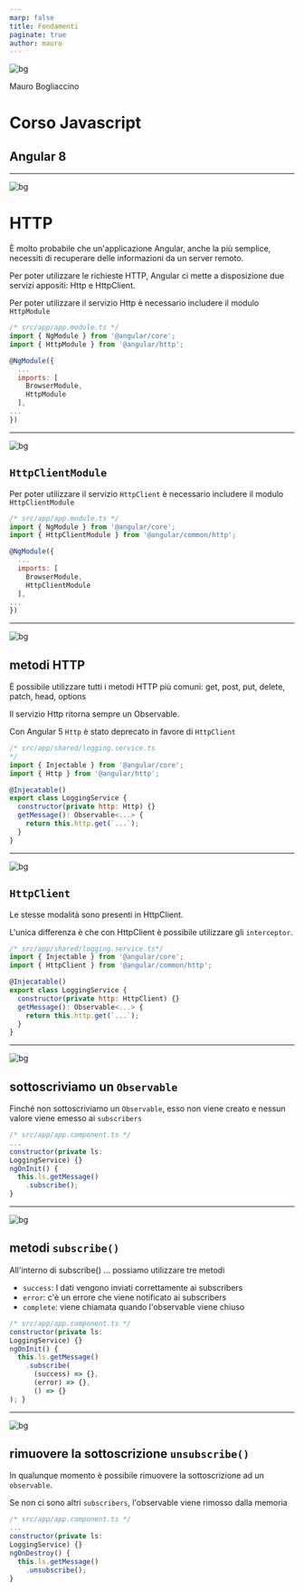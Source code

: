 ```yaml
---
marp: false
title: Fondamenti
paginate: true
author: mauro
---
```

![bg](./ITS_BG_Slide.jpg)

Mauro Bogliaccino

# Corso Javascript

## Angular 8

---
![bg](./ITS_BG_Slide.jpg)

# HTTP

È molto probabile che un'applicazione Angular, anche la più semplice, necessiti di recuperare delle informazioni da un server remoto.

Per poter utilizzare le richieste HTTP, Angular ci mette a disposizione due servizi appositi: Http e HttpClient.

Per poter utilizzare il servizio Http è necessario includere il modulo `HttpModule`

```javascript
/* src/app/app.module.ts */
import { NgModule } from '@angular/core';
import { HttpModule } from '@angular/http';

@NgModule({
  ...
  imports: [
    BrowserModule,
    HttpModule
  ],
...
})
```

---
![bg](./ITS_BG_Slide.jpg)

## `HttpClientModule`

Per poter utilizzare il servizio `HttpClient` è necessario includere il modulo `HttpClientModule`


```javascript
/* src/app/app.module.ts */
import { NgModule } from '@angular/core';
import { HttpClientModule } from '@angular/common/http';

@NgModule({
  ...
  imports: [
    BrowserModule,
    HttpClientModule
  ],
...
})
```

---
![bg](./ITS_BG_Slide.jpg)

## metodi HTTP

È possibile utilizzare tutti i metodi HTTP più comuni: get, post, put, delete, patch, head, options

Il servizio Http ritorna sempre un Observable.

Con Angular 5 `Http` è stato deprecato in favore di `HttpClient`

```javascript
/* src/app/shared/logging.service.ts
*/
import { Injectable } from '@angular/core';
import { Http } from '@angular/http';

@Injecatable()
export class LoggingService {
  constructor(private http: Http) {}
  getMessage(): Observable<...> {
    return this.http.get(`...`);
  }
}
```

---
![bg](./ITS_BG_Slide.jpg)

## `HttpClient`

Le stesse modalità sono presenti in HttpClient.

L'unica differenza è che con HttpClient è possibile utilizzare
gli `interceptor`.

```javascript
/* src/app/shared/logging.service.ts*/
import { Injectable } from '@angular/core';
import { HttpClient } from '@angular/common/http';

@Injecatable()
export class LoggingService {
  constructor(private http: HttpClient) {}
  getMessage(): Observable<...> {
    return this.http.get(`...`);
  } 
}
```

---
![bg](./ITS_BG_Slide.jpg)

## sottoscriviamo un `Observable`

Finché non sottoscriviamo un `Observable`, esso non viene creato e nessun valore viene emesso ai `subscribers`

```javascript
/* src/app/app.component.ts */
...
constructor(private ls:
LoggingService) {}
ngOnInit() {
  this.ls.getMessage()
    .subscribe();
}
```

---
![bg](./ITS_BG_Slide.jpg)

## metodi `subscribe()`

All'interno di subscribe() ... possiamo utilizzare tre metodi 
* `success`: I dati vengono inviati correttamente ai subscribers 
* `error`: c'è un errore che viene notificato ai subscribers 
* `complete`: viene chiamata quando l'observable viene chiuso

```javascript
/* src/app/app.component.ts */
constructor(private ls:
LoggingService) {}
ngOnInit() {
  this.ls.getMessage()
    .subscribe(
      (success) => {},
      (error) => {},
      () => {}
); }
```

---
![bg](./ITS_BG_Slide.jpg)

## rimuovere la sottoscrizione `unsubscribe()`

In qualunque momento è possibile rimuovere la sottoscrizione ad un `observable`.

Se non ci sono altri `subscribers`, l'observable viene rimosso dalla memoria

```javascript
/* src/app/app.component.ts */
...
constructor(private ls:
LoggingService) {}
ngOnDestroy() {
  this.ls.getMessage()
    .unsubscribe();
}
```
